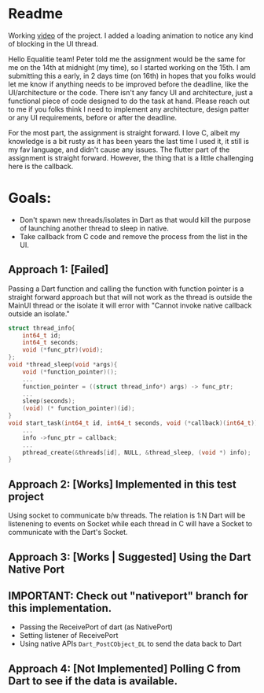 # Readme
Working [video](https://youtu.be/vpGDtWfNk8Y) of the project. I added a loading animation to notice any kind of blocking in the UI thread.

Hello Equalitie team! Peter told me the assignment would be the same for me on the 14th at midnight (my time), so I started working on the 15th. I am submitting this a early, in 2 days time (on 16th) in hopes that you folks would let me know if anything needs to be improved before the deadline, like the UI/architecture or the code. There isn't any fancy UI and architecture, just a functional piece of code designed to do the task at hand. Please reach out to me if you folks think I need to implement any architecture, design patter or any UI requirements, before or after the deadline.

For the most part, the assignment is straight forward. I love C, albeit my knowledge is a bit rusty as it has been years the last time I used it, it still is my fav language, and didn't cause any issues. The flutter part of the assignment is straight forward. However, the thing that is a little challenging here is the callback.

# Goals:
- Don't spawn new threads/isolates in Dart as that would kill the purpose of launching another thread to sleep in native.
- Take callback from C code and remove the process from the list in the UI.


## Approach 1: [Failed]
Passing a Dart function and calling the function with function pointer is a straight forward approach but that will not work as the thread is outside the MainUI thread or the isolate it will error with "Cannot invoke native callback outside an isolate."
``` c
struct thread_info{
    int64_t id;
    int64_t seconds;
    void (*func_ptr)(void);
};
void *thread_sleep(void *args){
    void (*function_pointer)();
    ...
    function_pointer = ((struct thread_info*) args) -> func_ptr;
    ...
    sleep(seconds);
    (void) (* function_pointer)(id);
}
void start_task(int64_t id, int64_t seconds, void (*callback)(int64_t)){
    ...
    info ->func_ptr = callback;
    ...
    pthread_create(&threads[id], NULL, &thread_sleep, (void *) info);
}
```
## Approach 2: [Works] Implemented in this test project
Using socket to communicate b/w threads. The relation is 1:N Dart will be listenening to events on Socket while each thread in C will have a Socket to communicate with the Dart's Socket.

## Approach 3: [Works | Suggested] Using the Dart Native Port
## IMPORTANT: Check out "nativeport" branch for this implementation.
- Passing the ReceivePort of dart (as NativePort)
- Setting listener of ReceivePort 
- Using native APIs `Dart_PostCObject_DL` to send the data back to Dart

## Approach 4: [Not Implemented] Polling C from Dart to see if the data is available.